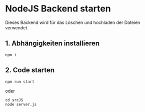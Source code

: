 # NodeJS Backend starten
Dieses Backend wird für das Löschen und hochladen der Dateien verwendet.


## 1. Abhängigkeiten installieren
```
npm i
```

## 2. Code starten

```
npm run start
```
oder
```
cd srcJS
node server.js
```